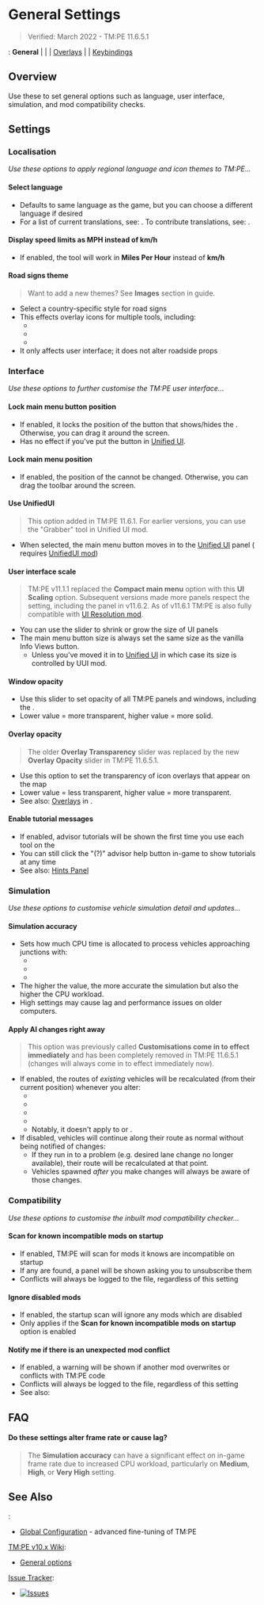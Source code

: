 # General Settings

> Verified: March 2022 - TM:PE 11.6.5.1

[](Settings.md): **General**
| [](Gameplay.md) | [](Policies.md) | [Overlays](Overlays.md) | [](Maintenance.md)
| [Keybindings](Keybinds.md)

## Overview

Use these [](Settings.md) to set general options such as language, user interface, simulation, and mod compatibility
checks.

## Settings

### Localisation

_Use these options to apply regional language and icon themes to TM:PE..._

#### Select language

* Defaults to same language as the game, but you can choose a different language if desired
* For a list of current translations, see: [](Languages.md). To contribute translations,
  see: [](Localisation.md).

#### Display speed limits as MPH instead of km/h

* If enabled, the [](Speed-Limits.md) tool will work in **Miles Per Hour** instead of **km/h**

#### Road signs theme

> Want to add a new themes? See **Images** section in [](Contributing.md) guide.

* Select a country-specific style for road signs
* This effects overlay icons for multiple tools, including:
    * [](Speed-Limits.md)
    * [](Priority-Signs.md)
    * [](Parking-Restrictions.md)
* It only affects user interface; it does not alter roadside props

### Interface

_Use these options to further customise the TM:PE user interface..._

#### Lock main menu button position

* If enabled, it locks the position of the button that shows/hides the [](Toolbar.md). Otherwise, you can drag it
  around the screen.
* Has no effect if you've put the button in [Unified UI](Unified-UI.md).

#### Lock main menu position

* If enabled, the position of the [](Toolbar.md) cannot be changed. Otherwise, you can drag the toolbar around the
  screen.

#### Use UnifiedUI

> This option added in TM:PE 11.6.1. For earlier versions, you can use the "Grabber" tool in Unified UI mod.

* When selected, the main menu button moves in to the [Unified UI](Unified-UI.md) panel (
  requires [UnifiedUI mod](https://steamcommunity.com/sharedfiles/filedetails/?id=2255219025))

#### User interface scale

> TM:PE v11.1.1 replaced the **Compact main menu** option with this **UI Scaling** option. Subsequent versions made more
> panels respect the setting, including the [](Speed-Limits.md) panel in v11.6.2. As of v11.6.1 TM:PE is also
> fully compatible with [UI Resolution mod](https://steamcommunity.com/sharedfiles/filedetails/?id=2487213155).

* You can use the slider to shrink or grow the size of UI panels
* The main menu button size is always set the same size as the vanilla Info Views button.
    * Unless you've moved it in to [Unified UI](Unified-UI.md) in which case its size is controlled by UUI mod.

#### Window opacity

* Use this slider to set opacity of all TM:PE panels and windows, including the [](Toolbar.md).
* Lower value = more transparent, higher value = more solid.

#### Overlay opacity

> The older **Overlay Transparency** slider was replaced by the new **Overlay Opacity** slider in TM:PE 11.6.5.1.

* Use this option to set the transparency of icon overlays that appear on the map
* Lower value = less transparent, higher value = more transparent.
* See also: [Overlays](Overlays.md) in [](Settings.md).

#### Enable tutorial messages

* If enabled, advisor tutorials will be shown the first time you use each tool on the [](Toolbar.md)
* You can still click the "(?)" advisor help button in-game to show tutorials at any time
* See also: [Hints Panel](Hints-Panel.md)

### Simulation

_Use these options to customise vehicle simulation detail and updates..._

#### Simulation accuracy

* Sets how much CPU time is allocated to process vehicles approaching junctions with:
    * [](Timed-Traffic-Lights.md)
    * [](Junction-Restrictions.md)
    * [](Priority-Signs.md)
* The higher the value, the more accurate the simulation but also the higher the CPU workload.
* High settings may cause lag and performance issues on older computers.

#### Apply AI changes right away

> This option was previously called **Customisations come in to effect immediately** and has been completely removed in
> TM:PE 11.6.5.1 (changes will always come in to effect immediately now).

* If enabled, the routes of _existing_ vehicles will be recalculated (from their current position) whenever you alter:
    * [](Junction-Restrictions.md)
    * [](Lane-Arrows.md)
    * [](Lane-Connectors.md)
    * [](Vehicle-Restrictions.md)
    * Notably, it doesn't apply to [](Highway-Junction-Rules.md) or [](Speed-Limits.md).
* If disabled, vehicles will continue along their route as normal without being notified of changes:
    * If they run in to a problem (e.g. desired lane change no longer available), their route will be recalculated at
      that point.
    * Vehicles spawned _after_ you make changes will always be aware of those changes.

### Compatibility

_Use these options to customise the inbuilt mod compatibility checker..._

#### Scan for known incompatible mods on startup

* If enabled, TM:PE will scan for mods it knows are incompatible on startup
* If any are found, a panel will be shown asking you to unsubscribe them
* Conflicts will always be logged to the [](TMPE.log.md) file, regardless of this setting

#### Ignore disabled mods

* If enabled, the startup scan will ignore any mods which are disabled
* Only applies if the **Scan for known incompatible mods on startup** option is enabled

#### Notify me if there is an unexpected mod conflict

* If enabled, a warning will be shown if another mod overwrites or conflicts with TM:PE code
* Conflicts will always be logged to the [](TMPE.log.md) file, regardless of this setting
* See also: [](Incompatible-Mods)

## FAQ

#### Do these settings alter frame rate or cause lag?

> The **Simulation accuracy** can have a significant effect on in-game frame rate due to increased CPU workload,
> particularly on **Medium**, **High**, or **Very High** setting.

## See Also

[](Settings.md):

* [Global Configuration](Global-Configuration.md) - advanced fine-tuning of TM:PE

[TM:PE v10.x Wiki](https://tmpe.viathinksoft.com/wiki):

* [General options](https://tmpe.viathinksoft.com/wiki/index.php?title=Options#General)

[Issue Tracker](https://github.com/krzychu124/Cities-Skylines-Traffic-Manager-President-Edition/issues):

* <a href="https://github.com/CitiesSkylinesMods/TMPE/labels/SETTINGS"><img alt="Issues" src="https://img.shields.io/github/issues/CitiesSkylinesMods/TMPE/SETTINGS?label=SETTINGS&logo=github" /></a>
